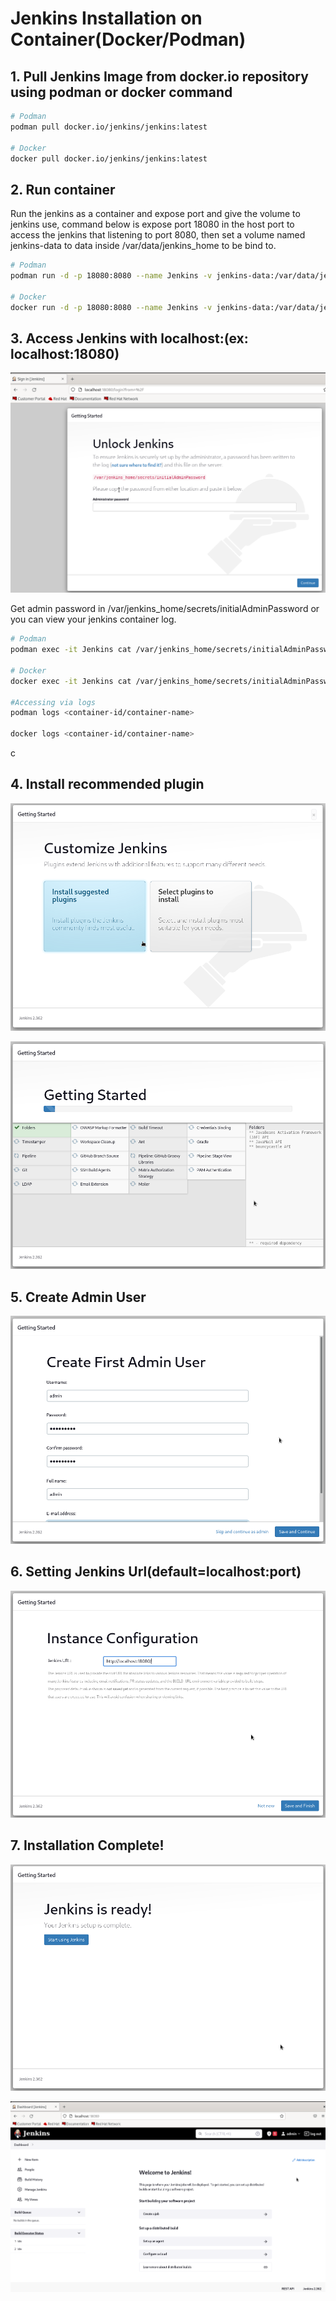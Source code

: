 # Jenkins Installation on Container(Docker/Podman)

## 1. Pull Jenkins Image from docker.io repository using podman or docker command

```bash
# Podman
podman pull docker.io/jenkins/jenkins:latest

# Docker
docker pull docker.io/jenkins/jenkins:latest
```

## 2. Run container

Run the jenkins as a container and expose port and give the volume to jenkins use, command below is expose port 18080 in the host port to access the jenkins that listening to port 8080, then set a volume named jenkins-data to data inside /var/data/jenkins_home to be bind to.

```bash
# Podman
podman run -d -p 18080:8080 --name Jenkins -v jenkins-data:/var/data/jenkins_home jenkins/jenkins:latest

# Docker
docker run -d -p 18080:8080 --name Jenkins -v jenkins-data:/var/data/jenkins_home jenkins/jenkins:latest
```

## 3. Access Jenkins with localhost:(ex: localhost:18080)

![acess jenkins](../images/jenkins-view-first-time.PNG)

Get admin password in /var/jenkins_home/secrets/initialAdminPassword or you can view your jenkins container log.

```bash
# Podman
podman exec -it Jenkins cat /var/jenkins_home/secrets/initialAdminPassword

# Docker
docker exec -it Jenkins cat /var/jenkins_home/secrets/initialAdminPassword

#Accessing via logs
podman logs <container-id/container-name>

docker logs <container-id/container-name>
```

c

## 4. Install recommended plugin

![jenkins plugin1](../images/jenkins-view-plugin-1.PNG)

![jenkins plugin2](../images/jenkins-view-plugin-2.PNG)

## 5. Create Admin User

![create adminusr](../images/create-admin-user.PNG)

## 6. Setting Jenkins Url(default=localhost:port)

![jenkins url](../images/jenkins-url-config.PNG)

## 7. Installation Complete!

![jenkins complete](../images/jenkins-installation-finish.PNG)

![jenkins home](../images/jenkins-home.PNG)
